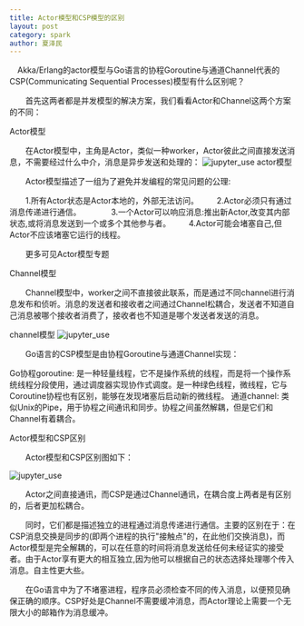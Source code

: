 ```yaml
---
title: Actor模型和CSP模型的区别
layout: post
category: spark
author: 夏泽民
---
```

<!-- more -->
　Akka/Erlang的actor模型与Go语言的协程Goroutine与通道Channel代表的CSP(Communicating Sequential Processes)模型有什么区别呢？

　　首先这两者都是并发模型的解决方案，我们看看Actor和Channel这两个方案的不同：

Actor模型

　　在Actor模型中，主角是Actor，类似一种worker，Actor彼此之间直接发送消息，不需要经过什么中介，消息是异步发送和处理的：
![jupyter_use]({{site.url}}{{site.baseurl}}/img/actors1.png)
actor模型

　　Actor模型描述了一组为了避免并发编程的常见问题的公理:

　　1.所有Actor状态是Actor本地的，外部无法访问。
　　2.Actor必须只有通过消息传递进行通信。　　
　　3.一个Actor可以响应消息:推出新Actor,改变其内部状态,或将消息发送到一个或多个其他参与者。
　　4.Actor可能会堵塞自己,但Actor不应该堵塞它运行的线程。

　　更多可见Actor模型专题

 

Channel模型

　　Channel模型中，worker之间不直接彼此联系，而是通过不同channel进行消息发布和侦听。消息的发送者和接收者之间通过Channel松耦合，发送者不知道自己消息被哪个接收者消费了，接收者也不知道是哪个发送者发送的消息。

channel模型
![jupyter_use]({{site.url}}{{site.baseurl}}/img/channel1.png)

　　Go语言的CSP模型是由协程Goroutine与通道Channel实现：

Go协程goroutine: 是一种轻量线程，它不是操作系统的线程，而是将一个操作系统线程分段使用，通过调度器实现协作式调度。是一种绿色线程，微线程，它与Coroutine协程也有区别，能够在发现堵塞后启动新的微线程。
通道channel: 类似Unix的Pipe，用于协程之间通讯和同步。协程之间虽然解耦，但是它们和Channel有着耦合。
 

Actor模型和CSP区别

　　Actor模型和CSP区别图如下：

![jupyter_use]({{site.url}}{{site.baseurl}}/img/csp1.png)

　　Actor之间直接通讯，而CSP是通过Channel通讯，在耦合度上两者是有区别的，后者更加松耦合。

　　同时，它们都是描述独立的进程通过消息传递进行通信。主要的区别在于：在CSP消息交换是同步的(即两个进程的执行"接触点"的，在此他们交换消息)，而Actor模型是完全解耦的，可以在任意的时间将消息发送给任何未经证实的接受者。由于Actor享有更大的相互独立,因为他可以根据自己的状态选择处理哪个传入消息。自主性更大些。

　　在Go语言中为了不堵塞进程，程序员必须检查不同的传入消息，以便预见确保正确的顺序。CSP好处是Channel不需要缓冲消息，而Actor理论上需要一个无限大小的邮箱作为消息缓冲。

